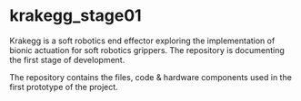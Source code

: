# krakegg_stage01
Krakegg is a soft robotics end effector exploring the implementation of bionic actuation for soft robotics grippers. The repository is documenting the first stage of development. 

The repository contains the files, code & hardware components used in the first prototype of the project. 
